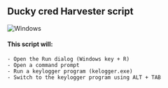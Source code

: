 ## Ducky cred Harvester script

![Windows](https://img.shields.io/badge/Windows-0078D6?style=for-the-badge&logo=windows&logoColor=white) 

#### This script will:

    - Open the Run dialog (Windows key + R)
    - Open a command prompt
    - Run a keylogger program (kelogger.exe)
    - Switch to the keylogger program using ALT + TAB
